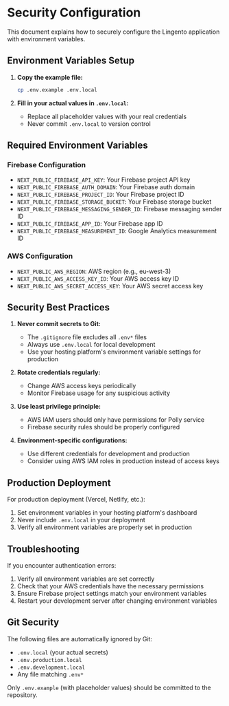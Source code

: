 # Security Configuration

This document explains how to securely configure the Lingento application with environment variables.

## Environment Variables Setup

1. **Copy the example file:**
   ```bash
   cp .env.example .env.local
   ```

2. **Fill in your actual values in `.env.local`:**
   - Replace all placeholder values with your real credentials
   - Never commit `.env.local` to version control

## Required Environment Variables

### Firebase Configuration
- `NEXT_PUBLIC_FIREBASE_API_KEY`: Your Firebase project API key
- `NEXT_PUBLIC_FIREBASE_AUTH_DOMAIN`: Your Firebase auth domain
- `NEXT_PUBLIC_FIREBASE_PROJECT_ID`: Your Firebase project ID
- `NEXT_PUBLIC_FIREBASE_STORAGE_BUCKET`: Your Firebase storage bucket
- `NEXT_PUBLIC_FIREBASE_MESSAGING_SENDER_ID`: Firebase messaging sender ID
- `NEXT_PUBLIC_FIREBASE_APP_ID`: Your Firebase app ID
- `NEXT_PUBLIC_FIREBASE_MEASUREMENT_ID`: Google Analytics measurement ID

### AWS Configuration
- `NEXT_PUBLIC_AWS_REGION`: AWS region (e.g., eu-west-3)
- `NEXT_PUBLIC_AWS_ACCESS_KEY_ID`: Your AWS access key ID
- `NEXT_PUBLIC_AWS_SECRET_ACCESS_KEY`: Your AWS secret access key

## Security Best Practices

1. **Never commit secrets to Git:**
   - The `.gitignore` file excludes all `.env*` files
   - Always use `.env.local` for local development
   - Use your hosting platform's environment variable settings for production

2. **Rotate credentials regularly:**
   - Change AWS access keys periodically
   - Monitor Firebase usage for any suspicious activity

3. **Use least privilege principle:**
   - AWS IAM users should only have permissions for Polly service
   - Firebase security rules should be properly configured

4. **Environment-specific configurations:**
   - Use different credentials for development and production
   - Consider using AWS IAM roles in production instead of access keys

## Production Deployment

For production deployment (Vercel, Netlify, etc.):

1. Set environment variables in your hosting platform's dashboard
2. Never include `.env.local` in your deployment
3. Verify all environment variables are properly set in production

## Troubleshooting

If you encounter authentication errors:

1. Verify all environment variables are set correctly
2. Check that your AWS credentials have the necessary permissions
3. Ensure Firebase project settings match your environment variables
4. Restart your development server after changing environment variables

## Git Security

The following files are automatically ignored by Git:
- `.env.local` (your actual secrets)
- `.env.production.local`
- `.env.development.local`
- Any file matching `.env*`

Only `.env.example` (with placeholder values) should be committed to the repository.
